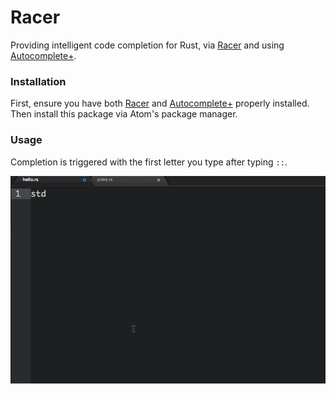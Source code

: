 # Racer

Providing intelligent code completion for Rust, via [Racer](https://github.com/phildawes/racer) and using [Autocomplete+](https://github.com/saschagehlich/autocomplete-plus).

### Installation

First, ensure you have both [Racer](https://github.com/phildawes/racer) and [Autocomplete+](https://github.com/saschagehlich/autocomplete-plus) properly installed. Then install this package via Atom's package manager.

### Usage

Completion is triggered with the first letter you type after typing `::`.

![A screenshot of your spankin' package](./racer.gif)

